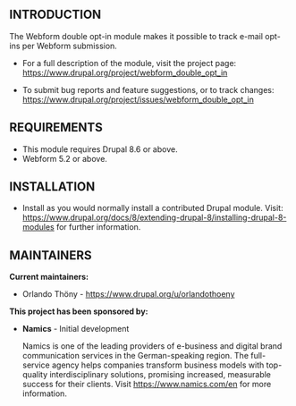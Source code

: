 INTRODUCTION
------------

The Webform double opt-in module makes it possible to track e-mail opt-ins per Webform submission.

 * For a full description of the module, visit the project page:
   https://www.drupal.org/project/webform_double_opt_in

 * To submit bug reports and feature suggestions, or to track changes:
   https://www.drupal.org/project/issues/webform_double_opt_in

REQUIREMENTS
------------

* This module requires Drupal 8.6 or above.
* Webform 5.2 or above.

INSTALLATION
------------
 
 * Install as you would normally install a contributed Drupal module. Visit:
   https://www.drupal.org/docs/8/extending-drupal-8/installing-drupal-8-modules
   for further information.

MAINTAINERS
-----------

**Current maintainers:**
 * Orlando Thöny - https://www.drupal.org/u/orlandothoeny

**This project has been sponsored by:**

 * **Namics** - Initial development
 
   Namics is one of the leading providers of e-business and digital brand communication services in the German-speaking region. The full-service agency helps companies transform business models with top-quality interdisciplinary solutions, promising increased, measurable success for their clients. Visit https://www.namics.com/en for more information.
